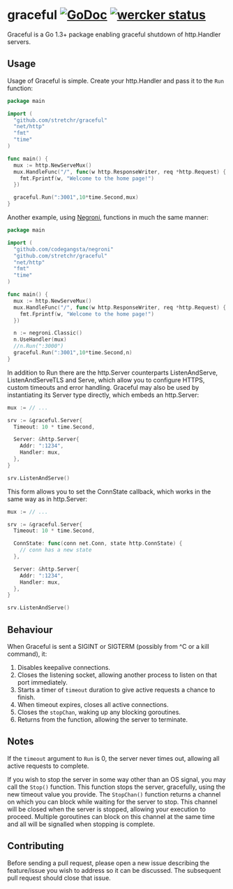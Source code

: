 graceful [![GoDoc](https://godoc.org/github.com/stretchr/graceful?status.png)](http://godoc.org/github.com/stretchr/graceful) [![wercker status](https://app.wercker.com/status/2729ba763abf87695a17547e0f7af4a4/s "wercker status")](https://app.wercker.com/project/bykey/2729ba763abf87695a17547e0f7af4a4)
========

Graceful is a Go 1.3+ package enabling graceful shutdown of http.Handler servers.

## Usage

Usage of Graceful is simple. Create your http.Handler and pass it to the `Run` function:

```go
package main

import (
  "github.com/stretchr/graceful"
  "net/http"
  "fmt"
  "time"
)

func main() {
  mux := http.NewServeMux()
  mux.HandleFunc("/", func(w http.ResponseWriter, req *http.Request) {
    fmt.Fprintf(w, "Welcome to the home page!")
  })

  graceful.Run(":3001",10*time.Second,mux)
}
```

Another example, using [Negroni](https://github.com/codegangsta/negroni), functions in much the same manner:

```go
package main

import (
  "github.com/codegangsta/negroni"
  "github.com/stretchr/graceful"
  "net/http"
  "fmt"
  "time"
)

func main() {
  mux := http.NewServeMux()
  mux.HandleFunc("/", func(w http.ResponseWriter, req *http.Request) {
    fmt.Fprintf(w, "Welcome to the home page!")
  })

  n := negroni.Classic()
  n.UseHandler(mux)
  //n.Run(":3000")
  graceful.Run(":3001",10*time.Second,n)
}
```

In addition to Run there are the http.Server counterparts ListenAndServe, ListenAndServeTLS and Serve, which allow you to configure HTTPS, custom timeouts and error handling.
Graceful may also be used by instantiating its Server type directly, which embeds an http.Server:

```go
mux := // ...

srv := &graceful.Server{
  Timeout: 10 * time.Second,

  Server: &http.Server{
    Addr: ":1234",
    Handler: mux,
  },
}

srv.ListenAndServe()
```

This form allows you to set the ConnState callback, which works in the same way as in http.Server:

```go
mux := // ...

srv := &graceful.Server{
  Timeout: 10 * time.Second,

  ConnState: func(conn net.Conn, state http.ConnState) {
    // conn has a new state
  },

  Server: &http.Server{
    Addr: ":1234",
    Handler: mux,
  },
}

srv.ListenAndServe()
```

## Behaviour

When Graceful is sent a SIGINT or SIGTERM (possibly from ^C or a kill command), it:

1. Disables keepalive connections.
2. Closes the listening socket, allowing another process to listen on that port immediately.
3. Starts a timer of `timeout` duration to give active requests a chance to finish.
4. When timeout expires, closes all active connections.
5. Closes the `stopChan`, waking up any blocking goroutines.
6. Returns from the function, allowing the server to terminate.

## Notes

If the `timeout` argument to `Run` is 0, the server never times out, allowing all active requests to complete.

If you wish to stop the server in some way other than an OS signal, you may call the `Stop()` function.
This function stops the server, gracefully, using the new timeout value you provide. The `StopChan()` function
returns a channel on which you can block while waiting for the server to stop. This channel will be closed when
the server is stopped, allowing your execution to proceed. Multiple goroutines can block on this channel at the
same time and all will be signalled when stopping is complete.

## Contributing

Before sending a pull request, please open a new issue describing the feature/issue you wish to address so it can be discussed. The subsequent pull request should close that issue.
